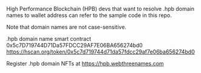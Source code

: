 High Performance Blockchain (HPB) devs that want to resolve .hpb domain names to wallet address can refer to the sample code in this repo.

Note that domain names are not case-sensitive.

.hpb domain name smart contract 0x5c7D719744D71Da57FDCC29AF7E06BA656274bd0
https://hscan.org/token/0x5c7d719744d71da57fdcc29af7e06ba656274bd0

Register .hpb domain NFTs at https://hpb.webthreenames.com
